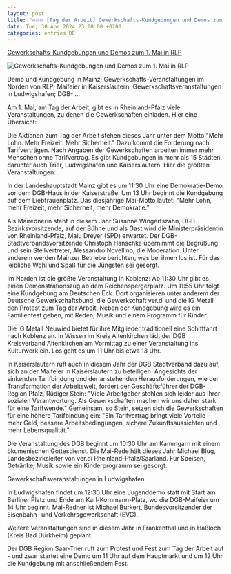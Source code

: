 ```yaml
---
layout: post
title: "🔥🔥🔥 [Tag der Arbeit] Gewerkschafts-Kundgebungen und Demos zum 1. Mai in RLP"
date: Tue, 30 Apr 2024 23:00:00 +0200
categories: entries DE
---
```

[Gewerkschafts-Kundgebungen und Demos zum 1. Mai in RLP](https://www.swr.de/swraktuell/rheinland-pfalz/erster-mai-kundgebungeen-demos-veranstaltungen-dgb-rlp-mainz-koblenz-ludwigshafen-trier-kaiserslautern-100.html)

![Gewerkschafts-Kundgebungen und Demos zum 1. Mai in RLP](https://www.swr.de/swraktuell/rheinland-pfalz/koblenz/1713278997051%2Ctag-der-arbeit-nelke-dgb-100~_v-16x9@2dL_-6c42aff4e68b43c7868c3240d3ebfa29867457da.jpg)

Demo und Kundgebung in Mainz; Gewerkschafts-Veranstaltungen im Norden von RLP; Maifeier in Kaiserslautern; Gewerkschaftsveranstaltungen in Ludwigshafen; DGB- ...

Am 1. Mai, am Tag der Arbeit, gibt es in Rheinland-Pfalz viele Veranstaltungen, zu denen die Gewerkschaften einladen. Hier eine Übersicht:

Die Aktionen zum Tag der Arbeit stehen dieses Jahr unter dem Motto "Mehr Lohn. Mehr Freizeit. Mehr Sicherheit." Dazu kommt die Forderung nach Tarifverträgen. Nach Angaben der Gewerkschaften arbeiten immer mehr Menschen ohne Tarifvertrag. Es gibt Kundgebungen in mehr als 15 Städten, darunter auch Trier, Ludwigshafen und Kaiserslautern. Hier die größten Veranstaltungen:

In der Landeshauptstadt Mainz gibt es um 11:30 Uhr eine Demokratie-Demo vor dem DGB-Haus in der Kaiserstraße. Um 13 Uhr beginnt die Kundgebung auf dem Liebfrauenplatz. Das diesjährige Mai-Motto lautet: "Mehr Lohn, mehr Freizeit, mehr Sicherheit, mehr Demokratie."

Als Mairednerin steht in diesem Jahr Susanne Wingertszahn, DGB-Bezirksvorsitzende, auf der Bühne und als Gast wird die Ministerpräsidentin von Rheinland-Pfalz, Malu Dreyer (SPD) erwartet. Der DGB-Stadtverbandsvorsitzende Christoph Hanschke übernimmt die Begrüßung und sein Stellvertreter, Alessandro Novellino, die Moderation. Unter anderem werden Mainzer Betriebe berichten, was bei ihnen los ist. Für das leibliche Wohl und Spaß für die Jüngsten sei gesorgt.

Im Norden ist die größte Veranstaltung in Koblenz: Ab 11:30 Uhr gibt es einen Demonstrationszug ab dem Reichenspergerplatz. Um 11:55 Uhr folgt eine Kundgebung am Deutschen Eck. Dort organisieren unter anderem der Deutsche Gewerkschaftsbund, die Gewerkschaft ver.di und die IG Metall den Protest zum Tag der Arbeit. Neben der Kundgebung wird es ein Familienfest geben, mit Reden, Musik und einem Programm für Kinder.

Die IG Metall Neuwied bietet für ihre Mitglieder traditionell eine Schifffahrt nach Koblenz an. In Wissen im Kreis Altenkirchen lädt der DGB Kreisverband Altenkirchen am Vormittag zu einer Veranstaltung ins Kulturwerk ein. Los geht es um 11 Uhr bis etwa 13 Uhr.

In Kaiserslautern ruft auch in diesem Jahr der DGB Stadtverband dazu auf, sich an der Maifeier in Kaiserslautern zu beteiligen. Angesichts der sinkenden Tarifbindung und der anstehenden Herausforderungen, wie der Transformation der Arbeitswelt, fordert der Geschäftsführer der DGB-Region Pfalz, Rüdiger Stein: "Viele Arbeitgeber stehlen sich leider aus ihrer sozialen Verantwortung. Als Gewerkschaften machen wir uns daher stark für eine Tarifwende." Gemeinsam, so Stein, setzen sich die Gewerkschaften für eine höhere Tarifbindung ein: "Ein Tarifvertrag bringt viele Vorteile - mehr Geld, bessere Arbeitsbedingungen, sichere Zukunftsaussichten und mehr Lebensqualität."

Die Veranstaltung des DGB beginnt um 10:30 Uhr am Kammgarn mit einem ökumenischen Gottesdienst. Die Mai-Rede hält dieses Jahr Michael Blug, Landesbezirksleiter von ver.di Rheinland-Pfalz/Saarland. Für Speisen, Getränke, Musik sowie ein Kinderprogramm sei gesorgt.

Gewerkschaftsveranstaltungen in Ludwigshafen

In Ludwigshafen findet um 12:30 Uhr eine Jugenddemo statt mit Start am Berliner Platz und Ende am Karl-Kornmann-Platz, wo die DGB-Maifeier um 14 Uhr beginnt. Mai-Redner ist Michael Burkert, Bundesvorsitzender der Eisenbahn- und Verkehrsgewerkschaft (EVG).

Weitere Veranstaltungen sind in diesem Jahr in Frankenthal und in Haßloch (Kreis Bad Dürkheim) geplant.

Der DGB Region Saar-Trier ruft zum Protest und Fest zum Tag der Arbeit auf - und zwar startet eine Demo um 11 Uhr auf dem Hauptmarkt und um 12 Uhr die Kundgebung mit anschließendem Fest.

